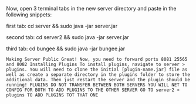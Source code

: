 Now, open 3 terminal tabs in the new server directory and paste in the following snippets:

first tab: cd server && sudo java -jar server.jar

second tab: cd server2 && sudo java -jar server.jar

third tab: cd bungee && sudo java -jar bungee.jar


`Making Server Public
Great! Now, you need to forward ports 8081 25565 and 8082
Installing Plugins
To install plugins, navigate to server > plugins. You will need to clone the initial [plugin-name.jar] file as well as create a separate directory in the plugins folder to store the additional data. Then just restart the server and the plugin should be running! PLUGINS DO NOT TRANSFER BETWEEN BOTH SERVERS YOU WILL NET TO CONFIG FOR BOTH TO ADD PLUGINS TO THE OTHER SERVER GO TO server2 > plugins TO ADD PLUGINS TOT THAT ONE`

